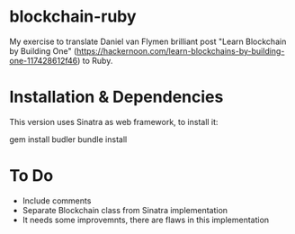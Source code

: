 # blockchain-ruby
My exercise to translate Daniel van Flymen brilliant post "Learn Blockchain by Building One" (https://hackernoon.com/learn-blockchains-by-building-one-117428612f46) to Ruby.

# Installation & Dependencies
This version uses Sinatra as web framework, to install it:

gem install budler
bundle install

# To Do
* Include comments
* Separate Blockchain class from Sinatra implementation
* It needs some improvemnts, there are flaws in this implementation
